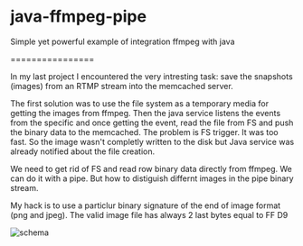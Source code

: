 java-ffmpeg-pipe
================

Simple yet powerful example of integration ffmpeg with java

================

In my last project I encountered the very intresting task: save the snapshots (images) from an RTMP stream into the 
memcached server.

The first solution was to use the file system as a temporary media for getting the images from ffmpeg.
Then the java service listens the events from the specific and once getting the event, read the file from FS and push the binary data to the memcached.
The problem is FS trigger. It was too fast. So the image wasn't completly written to the disk but Java service was already notified about the file creation.

We need to get rid of FS and read row binary data directly from ffmpeg.
We can do it with a pipe.
But how to distiguish differnt images in the pipe binary stream.

My hack is to use a particlur binary signature of the end of image format (png and jpeg). The valid image file has always 2 last bytes equal to FF D9

![schema](https://github.com/yev/java-ffmpeg-pipe/blob/master/doc/Java-Ffmpeg-Pipe.jpg)
